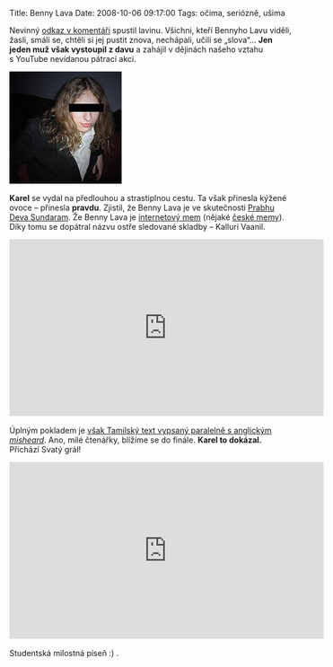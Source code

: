 Title: Benny Lava
Date: 2008-10-06 09:17:00
Tags: očima, seriózně, ušima

Nevinný [odkaz v komentáři](http://blog.javorek.net/hudebni-tipy-predelavky/#comment-4395) spustil lavinu. Všichni, kteří Bennyho Lavu viděli, žasli, smáli se, chtěli si jej pustit znova, nechápali, učili se „slova“… **Jen jeden muž však vystoupil z davu** a zahájil v dějinách našeho vztahu s YouTube nevídanou pátrací akci.

![obrázek](images/93.jpg)

**Karel** se vydal na předlouhou a strastiplnou cestu. Ta však přinesla kýžené ovoce – přinesla **pravdu**. Zjistil, že Benny Lava je ve skutečnosti [Prabhu Deva Sundaram](http://en.wikipedia.org/wiki/Prabhu_Deva_Sundaram). Že Benny Lava je [internetový mem](http://en.wikipedia.org/wiki/Prabhu_Deva_Sundaram#Benny_Lava) (nějaké
[české memy](http://cs.wikipedia.org/wiki/České_internetové_memy)). Díky tomu se dopátral názvu ostře sledované skladby – Kalluri Vaanil.

<iframe width="560" height="315" src="https://www.youtube.com/embed/ZA1NoOOoaNw" frameborder="0" allowfullscreen></iframe>

Úplným pokladem je [však Tamilský text vypsaný paralelně s anglickým *misheard*](http://descriptively.blogspot.com/2007/10/benny-lava-revisited.html). Ano, milé čtenářky, blížíme se do finále. **Karel to dokázal.** Přichází Svatý grál!

<iframe width="560" height="315" src="https://www.youtube.com/embed/O4ELW9feU8w" frameborder="0" allowfullscreen></iframe>

Studentská milostná píseň :) .